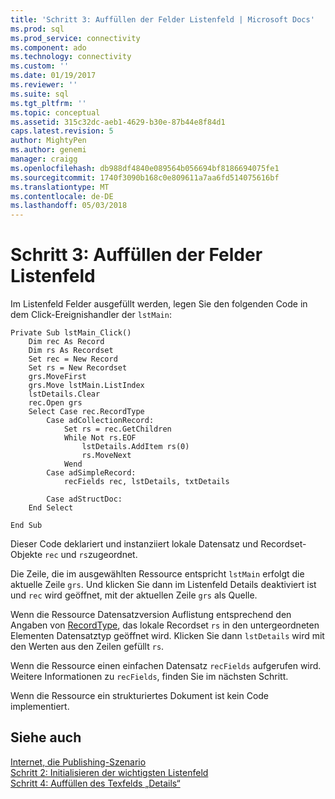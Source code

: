 ```yaml
---
title: 'Schritt 3: Auffüllen der Felder Listenfeld | Microsoft Docs'
ms.prod: sql
ms.prod_service: connectivity
ms.component: ado
ms.technology: connectivity
ms.custom: ''
ms.date: 01/19/2017
ms.reviewer: ''
ms.suite: sql
ms.tgt_pltfrm: ''
ms.topic: conceptual
ms.assetid: 315c32dc-aeb1-4629-b30e-87b44e8f84d1
caps.latest.revision: 5
author: MightyPen
ms.author: genemi
manager: craigg
ms.openlocfilehash: db988df4840e089564b056694bf8186694075fe1
ms.sourcegitcommit: 1740f3090b168c0e809611a7aa6fd514075616bf
ms.translationtype: MT
ms.contentlocale: de-DE
ms.lasthandoff: 05/03/2018
---
```

# <a name="step-3-populate-the-fields-list-box"></a>Schritt 3: Auffüllen der Felder Listenfeld
Im Listenfeld Felder ausgefüllt werden, legen Sie den folgenden Code in dem Click-Ereignishandler der `lstMain`:  
  
```  
Private Sub lstMain_Click()  
    Dim rec As Record  
    Dim rs As Recordset  
    Set rec = New Record  
    Set rs = New Recordset  
    grs.MoveFirst  
    grs.Move lstMain.ListIndex  
    lstDetails.Clear  
    rec.Open grs  
    Select Case rec.RecordType  
        Case adCollectionRecord:  
            Set rs = rec.GetChildren  
            While Not rs.EOF  
                lstDetails.AddItem rs(0)  
                rs.MoveNext  
            Wend  
        Case adSimpleRecord:  
            recFields rec, lstDetails, txtDetails  
  
        Case adStructDoc:  
    End Select  
  
End Sub  
```  
  
 Dieser Code deklariert und instanziiert lokale Datensatz und Recordset-Objekte `rec` und `rs`zugeordnet.  
  
 Die Zeile, die im ausgewählten Ressource entspricht `lstMain` erfolgt die aktuelle Zeile `grs`. Und klicken Sie dann im Listenfeld Details deaktiviert ist und `rec` wird geöffnet, mit der aktuellen Zeile `grs` als Quelle.  
  
 Wenn die Ressource Datensatzversion Auflistung entsprechend den Angaben von [RecordType](../../../ado/reference/ado-api/recordtype-property-ado.md), das lokale Recordset `rs` in den untergeordneten Elementen Datensatztyp geöffnet wird. Klicken Sie dann `lstDetails` wird mit den Werten aus den Zeilen gefüllt `rs`.  
  
 Wenn die Ressource einen einfachen Datensatz `recFields` aufgerufen wird. Weitere Informationen zu `recFields`, finden Sie im nächsten Schritt.  
  
 Wenn die Ressource ein strukturiertes Dokument ist kein Code implementiert.  
  
## <a name="see-also"></a>Siehe auch  
 [Internet, die Publishing-Szenario](../../../ado/guide/data/internet-publishing-scenario.md)   
 [Schritt 2: Initialisieren der wichtigsten Listenfeld](../../../ado/guide/data/step-2-initialize-the-main-list-box.md)   
 [Schritt 4: Auffüllen des Texfelds „Details“](../../../ado/guide/data/step-4-populate-the-details-text-box.md)
